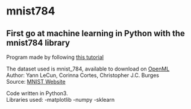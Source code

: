 # mnist784
## First go at machine learning in Python with the mnist784 library

Program made by following [this tutorial](https://openclassrooms.com/fr/courses/4011851-initiez-vous-au-machine-learning/4022441-entrainez-votre-premier-k-nn)

The dataset used is mnist_784, available to download on [OpenML](https://www.openml.org/d/554)<br/>
Author: Yann LeCun, Corinna Cortes, Christopher J.C. Burges<br/>
Source: [MNIST Website](http://yann.lecun.com/exdb/mnist/)<br/>

Code written in Python3. <br/>
Libraries used:
-matplotlib
-numpy
-sklearn


